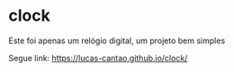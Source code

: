 # clock

Este foi apenas um relógio digital, um projeto bem simples

Segue link: https://lucas-cantao.github.io/clock/
